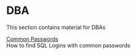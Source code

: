 # DBA

This section contains material for DBAs

<a href = "https://github.com/antoniosch/DBA/tree/master/Common%20Passwords">Common Passwords</a><br/>
How to find SQL Logins with common passwords
